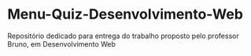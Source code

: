 # Menu-Quiz-Desenvolvimento-Web
Repositório dedicado para entrega do trabalho proposto pelo professor Bruno, em Desenvolvimento Web
